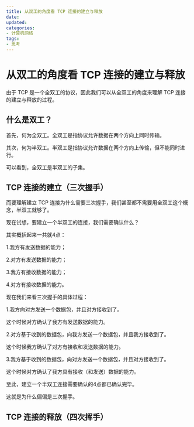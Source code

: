```yaml
---
title: 从双工的角度看 TCP 连接的建立与释放
date:
updated:
categories:
- 计算机网络
tags:
- 思考
---
```


# 从双工的角度看 TCP 连接的建立与释放

由于 TCP 是一个全双工的协议，因此我们可以从全双工的角度来理解 TCP 连接的建立与释放的过程。

## 什么是双工？

首先，何为全双工。全双工是指协议允许数据在两个方向上同时传输。

其次，何为半双工。半双工是指协议允许数据在两个方向上传输，但不能同时进行。

可以看到，全双工是半双工的子集。

## TCP 连接的建立（三次握手）

而要理解建立 TCP 连接为什么需要三次握手，我们甚至都不需要用全双工这个概念，半双工就够了。

现在试想，要建立一个半双工的连接，我们需要确认什么？

其实概括起来一共就4点：

1.我方有发送数据的能力；

2.对方有发送数据的能力；

3.我方有接收数据的能力；

4.对方有接收数据的能力。

现在我们来看三次握手的具体过程：

1.我方向对方发送一个数据包，并且对方接收到了。

这个时候对方确认了我方有发送数据的能力。

2.对方基于收到的数据包，向我方发送一个数据包，并且我方接收到了。

这个时候我方确认了对方有接收和发送数据的能力。

3.我方基于收到的数据包，向对方发送一个数据包，并且对方接收到了。

这个时候对方确认了我方具有接收（和发送）数据的能力。

至此，建立一个半双工连接需要确认的4点都已确认完毕。

这就是为什么偏偏是三次握手。

## TCP 连接的释放（四次挥手）
